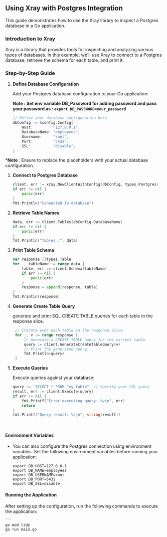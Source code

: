 ## Using Xray with Postgres Integration

This guide demonstrates how to use the Xray library to inspect a Postgres database in a Go application.

### Introduction to Xray

Xray is a library that provides tools for inspecting and analyzing various types of databases. In this example, we'll use Xray to connect to a Postgres database, retrieve the schema for each table, and print it.

### Step-by-Step Guide

1. **Define Database Configuration**

     Add your Postgres database configuration to your Go application:

    **Note : Set env variable DB_Password for adding password and pass your password as : `export DB_PASSWORD=your_password`**
 
   ```go
   // Define your database configuration here
   dbConfig := &config.Config{
       Host:         "127.0.0.1",
       DatabaseName: "employees",
       Username:     "root",
       Port:         "5432",
       SSL:          "disable",
   }

***Note** : Ensure to replace the placeholders with your actual database configuration.

1. **Connect to Postgres Database**

    ```go
    client, err := xray.NewClientWithConfig(dbConfig, types.Postgres)
    if err != nil {
        panic(err)
    }
    fmt.Println("Connected to database")

2. **Retrieve Table Names**

    ```go
    data, err := client.Tables(dbConfig.DatabaseName)
    if err != nil {
        panic(err)
    }
    fmt.Println("Tables :", data)

3. **Print Table Schema**

    ```go
    var response []types.Table
    for _, tableName := range data {
        table, err := client.Schema(tableName)
        if err != nil {
            panic(err)
        }
        response = append(response, table)
    }
    fmt.Println(response)

4. **Generate Create Table Query**
   
   generate and print SQL CREATE TABLE queries for each table in the response slice.

   ```go
    // Iterate over each table in the response slice.
    for _, v := range response {
        // Generate a CREATE TABLE query for the current table.
        query := client.GenerateCreateTableQuery(v)
        // Print the generated query.
        fmt.Println(query)
    }
    ```

5. **Execute Queries**

    Execute queries against your  database:

    ```go
    query := `SELECT * FROM "my_table"` // Specify your SQL query
    result, err := client.Execute(query)
    if err != nil {
        fmt.Printf("Error executing query: %v\n", err)
        return
    }
    fmt.Printf("Query result: %s\n", string(result))
  



#### Environment Variables

- You can also configure the Postgres connection using environment variables. Set the following environment variables before running your application:
    ```
    export DB_HOST=127.0.0.1
    export DB_NAME=employees
    export DB_USERNAME=root
    export DB_PORT=5432
    export DB_SSL=disable

#### Running the Application

After setting up the configuration, run the following commands to execute the application:

    ```
    go mod tidy
    go run main.go
